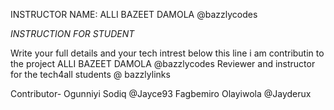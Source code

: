 INSTRUCTOR NAME: ALLI BAZEET DAMOLA @bazzlycodes

_*INSTRUCTION FOR STUDENT*_


Write your full details and your tech intrest below this line
i am contributin to the project
ALLI BAZEET DAMOLA @bazzlycodes
Reviewer and instructor for the tech4all students @ bazzlylinks

Contributor- 
Ogunniyi Sodiq @Jayce93
Fagbemiro Olayiwola @Jayderux

 